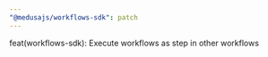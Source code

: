 ```yaml
---
"@medusajs/workflows-sdk": patch
---
```


feat(workflows-sdk): Execute workflows as step in other workflows

